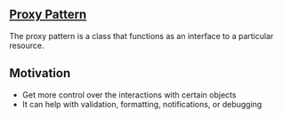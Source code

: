 ##  <a href="https://www.patterns.dev/posts/proxy-pattern/" target="_blank">Proxy Pattern</a>

The proxy pattern is a class that functions as an interface to a particular resource.

## Motivation

- Get more control over the interactions with certain objects
- It can help with validation, formatting, notifications, or debugging
